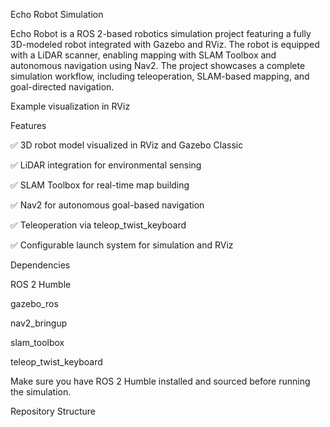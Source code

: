 Echo Robot Simulation

Echo Robot is a ROS 2-based robotics simulation project featuring a fully 3D-modeled robot integrated with Gazebo and RViz. The robot is equipped with a LiDAR scanner, enabling mapping with SLAM Toolbox and autonomous navigation using Nav2. The project showcases a complete simulation workflow, including teleoperation, SLAM-based mapping, and goal-directed navigation.


Example visualization in RViz

Features

✅ 3D robot model visualized in RViz and Gazebo Classic

✅ LiDAR integration for environmental sensing

✅ SLAM Toolbox for real-time map building

✅ Nav2 for autonomous goal-based navigation

✅ Teleoperation via teleop_twist_keyboard

✅ Configurable launch system for simulation and RViz

Dependencies

ROS 2 Humble

gazebo_ros

nav2_bringup

slam_toolbox

teleop_twist_keyboard

Make sure you have ROS 2 Humble installed and sourced before running the simulation.

Repository Structure
